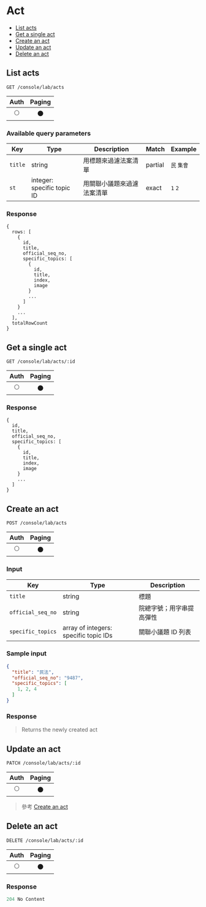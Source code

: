 # Act

- [List acts](#list-acts)
- [Get a single act](#get-a-single-act)
- [Create an act](#create-an-act)
- [Update an act](#update-an-act)
- [Delete an act](#delete-an-act)

## List acts
```
GET /console/lab/acts
```

| Auth | Paging |
| :---: | :---: |
| 🌕 | 🌑 |

### Available query parameters

| Key | Type | Description | Match | Example |
| --- | --- | --- | --- | --- |
| `title` | string | 用標題來過濾法案清單 | partial | `民` `集會` |
| `st` | integer: specific topic ID | 用關聯小議題來過濾法案清單 | exact | `1` `2` |

### Response
```
{
  rows: [
    {
      id,
      title,
      official_seq_no,
      specific_topics: [
        {
          id,
          title,
          index,
          image
        }
        ...
      ]
    }
    ...
  ],
  totalRowCount
}
```

## Get a single act
```
GET /console/lab/acts/:id
```

| Auth | Paging |
| :---: | :---: |
| 🌕 | 🌑 |

### Response
```
{
  id,
  title,
  official_seq_no,
  specific_topics: [
    {
      id,
      title,
      index,
      image
    }
    ...
  ]
}
```

## Create an act
```
POST /console/lab/acts
```

| Auth | Paging |
| :---: | :---: |
| 🌕 | 🌑 |

### Input

| Key | Type | Description |
| --- | --- | --- |
| `title` | string | 標題 |
| `official_seq_no` | string | 院總字號；用字串提高彈性 |
| `specific_topics` | array of integers: specific topic IDs | 關聯小議題 ID 列表 |

### Sample input
```json
{
  "title": "民法",
  "official_seq_no": "9487",
  "specific_topics": [
    1, 2, 4
  ]
}
```

### Response
> Returns the newly created act

## Update an act
```
PATCH /console/lab/acts/:id
```

| Auth | Paging |
| :---: | :---: |
| 🌕 | 🌑 |

> 參考 [Create an act](#create-an-act)

## Delete an act
```
DELETE /console/lab/acts/:id
```

| Auth | Paging |
| :---: | :---: |
| 🌕 | 🌑 |

### Response
```javascript
204 No Content
```
